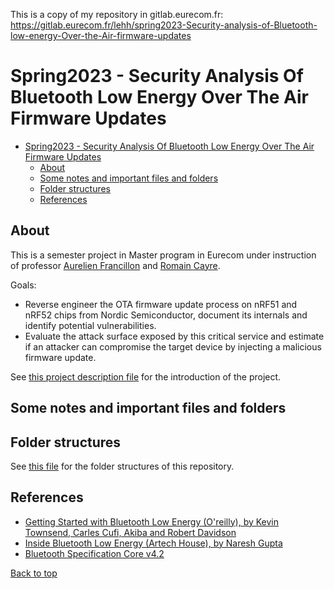 This is a copy of my repository in gitlab.eurecom.fr:
<https://gitlab.eurecom.fr/lehh/spring2023-Security-analysis-of-Bluetooth-low-energy-Over-the-Air-firmware-updates>

# Spring2023 - Security Analysis Of Bluetooth Low Energy Over The Air Firmware Updates

- [Spring2023 - Security Analysis Of Bluetooth Low Energy Over The Air Firmware Updates](#spring2023-security-analysis-of-bluetooth-low-energy-over-the-air-firmware-updates)
  - [About](#about)
  - [Some notes and important files and folders](#some-notes-and-important-files-and-folders)
  - [Folder structures](#folder-structures)
  - [References](#references)

## About

This is a semester project in Master program in Eurecom  under instruction of professor [Aurelien Francillon] and [Romain Cayre].

Goals:

- Reverse engineer the OTA firmware update process on nRF51 and nRF52 chips from Nordic Semiconductor, document its internals and identify potential vulnerabilities.
- Evaluate the attack surface exposed by this critical service and estimate if an attacker can compromise the target device by injecting a malicious firmware update.

See [this project description file][1-references] for the introduction of the project.

## Some notes and important files and folders

## Folder structures

See [this file](notes/folder_tree.md) for the folder structures of this repository.

## References

- [Getting Started with Bluetooth Low Energy (O'reilly), by Kevin Townsend, Carles Cufi, Akiba and Robert Davidson](notes/References/Getting%20Started%20with%20Bluetooth%20Low%20Energy.pdf)
- [Inside Bluetooth Low Energy (Artech House), by Naresh Gupta](notes/References/Inside%20Bluetooth%20Low%20Energy,%20Second%20Edition.pdf)
- [Bluetooth Specification Core v4.2](notes/References/Core_v4.2.pdf)

 <a href="#top">Back to top</a>

 [1-references]: /notes/References/2023spring-05_analysis_of_bluetooth_low_energy_ota_firmware_updates_francillon.pdf

[Aurelien Francillon]: https://www.eurecom.fr/fr/people/francillon-aurelien

[Romain Cayre]: https://www.eurecom.fr/fr/people/cayre-romain
